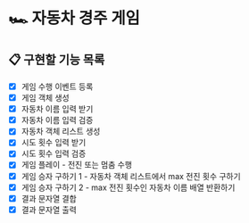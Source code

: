 # 🏎️ 자동차 경주 게임

## 📋 구현할 기능 목록

- [x] 게임 수행 이벤트 등록
- [x] 게임 객체 생성
- [x] 자동차 이름 입력 받기
- [x] 자동차 이름 입력 검증
- [x] 자동차 객체 리스트 생성
- [x] 시도 횟수 입력 받기
- [x] 시도 횟수 입력 검증
- [x] 게임 플레이 - 전진 또는 멈춤 수행
- [x] 게임 승자 구하기 1 - 자동차 객체 리스트에서 max 전진 횟수 구하기
- [x] 게임 승자 구하기 2 - max 전진 횟수인 자동차 이름 배열 반환하기
- [x] 결과 문자열 결합
- [x] 결과 문자열 출력
